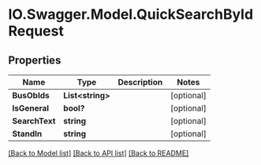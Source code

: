 # IO.Swagger.Model.QuickSearchByIdRequest
## Properties

Name | Type | Description | Notes
------------ | ------------- | ------------- | -------------
**BusObIds** | **List&lt;string&gt;** |  | [optional] 
**IsGeneral** | **bool?** |  | [optional] 
**SearchText** | **string** |  | [optional] 
**StandIn** | **string** |  | [optional] 

[[Back to Model list]](../README.md#documentation-for-models) [[Back to API list]](../README.md#documentation-for-api-endpoints) [[Back to README]](../README.md)

